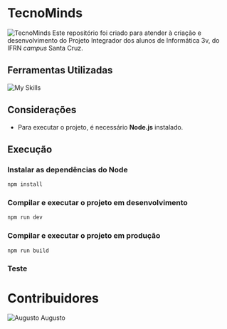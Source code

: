 # TecnoMinds

![TecnoMinds](https://github.com/user-attachments/assets/a1c9f842-113d-4238-b7fb-b5781375ce10)
Este repositório foi criado para atender à criação e desenvolvimento do Projeto Integrador dos alunos de Informática 3v, do IFRN <em>campus</em> Santa Cruz.

## Ferramentas Utilizadas

![My Skills](https://skillicons.dev/icons?i=js,nodejs,vue,html,scss)

## Considerações

* Para executar o projeto, é necessário **Node.js** instalado.

## Execução

### Instalar as dependências do Node
```sh
npm install
```

### Compilar e executar o projeto em desenvolvimento

```sh
npm run dev
```

### Compilar e executar o projeto em produção

```sh
npm run build
```
### Teste

# Contribuidores

![Augusto](https://avatars.githubusercontent.com/u/165170454?v=4) Augusto
